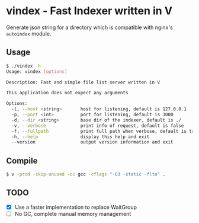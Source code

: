 # vindex - Fast Indexer written in V

Generate json string for a directory which is compatible with nginx's `autoindex` module. 

## Usage

```bash
$ ./vindex -h
Usage: vindex [options] 

Description: Fast and simple file list server written in V

This application does not expect any arguments

Options:
  -l, --host <string>       host for listening, default is 127.0.0.1
  -p, --port <int>          port for listening, default is 3000
  -d, --dir <string>        base dir of the indexer, default is ./
  -v, --verbose             print info of request, default is false
  -f, --fullpath            print full path when verbose, default is true
  -h, --help                display this help and exit
  --version                 output version information and exit
```

## Compile

```bash
$ v -prod -skip-unused -cc gcc -cflags "-O3 -static -flto" .
```

## TODO

- [x] Use a faster implementation to replace WaitGroup
- [ ] No GC, complete manual memory management

